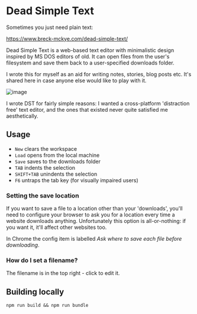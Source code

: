 ﻿# Dead Simple Text

Sometimes you just need plain text:

https://www.breck-mckye.com/dead-simple-text/

Dead Simple Text is a web-based text editor with minimalistic design inspired by MS DOS editors of old. It can open files from the user's filesystem and save them back to a user-specified downloads folder.

I wrote this for myself as an aid for writing notes, stories, blog posts etc. It's shared here in case anyone else would like to play with it.

![image](https://user-images.githubusercontent.com/3148617/50551486-ef2fb200-0c78-11e9-84a8-b73da67f5a4e.png)

I wrote DST for fairly simple reasons: I wanted a cross-platform 'distraction free' text editor, and the ones that existed never quite satisfied me aesthetically.

## Usage
- `New` clears the workspace
- `Load` opens from the local machine
- `Save` saves to the downloads folder
- `TAB` indents the selection
- `SHIFT+TAB` unindents the selection
- `F6` untraps the tab key (for visually impaired users)

### Setting the save location
If you want to save a file to a location other than your 'downloads', you'll need to configure your browser to ask you for a location every time a website downloads anything. Unfortunately this option is all-or-nothing: if you want it, it'll affect other websites too.

In Chrome the config item is labelled _Ask where to save each file before downloading_.

### How do I set a filename?
The filename is in the top right - click to edit it.

## Building locally

`npm run build && npm run bundle`
